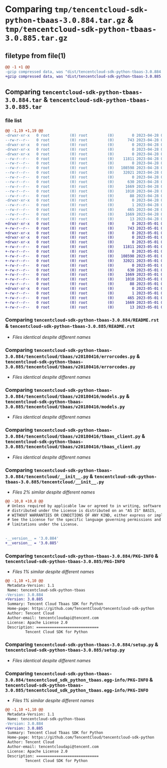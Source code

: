 # Comparing `tmp/tencentcloud-sdk-python-tbaas-3.0.884.tar.gz` & `tmp/tencentcloud-sdk-python-tbaas-3.0.885.tar.gz`

## filetype from file(1)

```diff
@@ -1 +1 @@
-gzip compressed data, was "dist/tencentcloud-sdk-python-tbaas-3.0.884.tar", last modified: Fri Apr 28 02:39:13 2023, max compression
+gzip compressed data, was "dist/tencentcloud-sdk-python-tbaas-3.0.885.tar", last modified: Mon May  1 00:50:29 2023, max compression
```

## Comparing `tencentcloud-sdk-python-tbaas-3.0.884.tar` & `tencentcloud-sdk-python-tbaas-3.0.885.tar`

### file list

```diff
@@ -1,19 +1,19 @@
-drwxr-xr-x   0 root         (0) root         (0)        0 2023-04-28 02:39:13.000000 tencentcloud-sdk-python-tbaas-3.0.884/
--rw-r--r--   0 root         (0) root         (0)      743 2023-04-28 02:39:13.000000 tencentcloud-sdk-python-tbaas-3.0.884/README.rst
-drwxr-xr-x   0 root         (0) root         (0)        0 2023-04-28 02:39:13.000000 tencentcloud-sdk-python-tbaas-3.0.884/tencentcloud/
-drwxr-xr-x   0 root         (0) root         (0)        0 2023-04-28 02:39:13.000000 tencentcloud-sdk-python-tbaas-3.0.884/tencentcloud/tbaas/
-drwxr-xr-x   0 root         (0) root         (0)        0 2023-04-28 02:39:13.000000 tencentcloud-sdk-python-tbaas-3.0.884/tencentcloud/tbaas/v20180416/
--rw-r--r--   0 root         (0) root         (0)    11811 2023-04-28 02:39:13.000000 tencentcloud-sdk-python-tbaas-3.0.884/tencentcloud/tbaas/v20180416/errorcodes.py
--rw-r--r--   0 root         (0) root         (0)        0 2023-04-28 02:39:13.000000 tencentcloud-sdk-python-tbaas-3.0.884/tencentcloud/tbaas/v20180416/__init__.py
--rw-r--r--   0 root         (0) root         (0)   108598 2023-04-28 02:39:13.000000 tencentcloud-sdk-python-tbaas-3.0.884/tencentcloud/tbaas/v20180416/models.py
--rw-r--r--   0 root         (0) root         (0)    32021 2023-04-28 02:39:13.000000 tencentcloud-sdk-python-tbaas-3.0.884/tencentcloud/tbaas/v20180416/tbaas_client.py
--rw-r--r--   0 root         (0) root         (0)        0 2023-04-28 02:39:13.000000 tencentcloud-sdk-python-tbaas-3.0.884/tencentcloud/tbaas/__init__.py
--rw-r--r--   0 root         (0) root         (0)      630 2023-04-28 02:39:13.000000 tencentcloud-sdk-python-tbaas-3.0.884/tencentcloud/__init__.py
--rw-r--r--   0 root         (0) root         (0)     1669 2023-04-28 02:39:13.000000 tencentcloud-sdk-python-tbaas-3.0.884/PKG-INFO
--rw-r--r--   0 root         (0) root         (0)     1010 2023-04-28 02:39:13.000000 tencentcloud-sdk-python-tbaas-3.0.884/setup.py
--rw-r--r--   0 root         (0) root         (0)       88 2023-04-28 02:39:13.000000 tencentcloud-sdk-python-tbaas-3.0.884/setup.cfg
-drwxr-xr-x   0 root         (0) root         (0)        0 2023-04-28 02:39:13.000000 tencentcloud-sdk-python-tbaas-3.0.884/tencentcloud_sdk_python_tbaas.egg-info/
--rw-r--r--   0 root         (0) root         (0)        1 2023-04-28 02:39:13.000000 tencentcloud-sdk-python-tbaas-3.0.884/tencentcloud_sdk_python_tbaas.egg-info/dependency_links.txt
--rw-r--r--   0 root         (0) root         (0)      465 2023-04-28 02:39:13.000000 tencentcloud-sdk-python-tbaas-3.0.884/tencentcloud_sdk_python_tbaas.egg-info/SOURCES.txt
--rw-r--r--   0 root         (0) root         (0)     1669 2023-04-28 02:39:13.000000 tencentcloud-sdk-python-tbaas-3.0.884/tencentcloud_sdk_python_tbaas.egg-info/PKG-INFO
--rw-r--r--   0 root         (0) root         (0)       13 2023-04-28 02:39:13.000000 tencentcloud-sdk-python-tbaas-3.0.884/tencentcloud_sdk_python_tbaas.egg-info/top_level.txt
+drwxr-xr-x   0 root         (0) root         (0)        0 2023-05-01 00:50:29.000000 tencentcloud-sdk-python-tbaas-3.0.885/
+-rw-r--r--   0 root         (0) root         (0)      743 2023-05-01 00:50:29.000000 tencentcloud-sdk-python-tbaas-3.0.885/README.rst
+drwxr-xr-x   0 root         (0) root         (0)        0 2023-05-01 00:50:29.000000 tencentcloud-sdk-python-tbaas-3.0.885/tencentcloud/
+drwxr-xr-x   0 root         (0) root         (0)        0 2023-05-01 00:50:29.000000 tencentcloud-sdk-python-tbaas-3.0.885/tencentcloud/tbaas/
+drwxr-xr-x   0 root         (0) root         (0)        0 2023-05-01 00:50:29.000000 tencentcloud-sdk-python-tbaas-3.0.885/tencentcloud/tbaas/v20180416/
+-rw-r--r--   0 root         (0) root         (0)    11811 2023-05-01 00:50:29.000000 tencentcloud-sdk-python-tbaas-3.0.885/tencentcloud/tbaas/v20180416/errorcodes.py
+-rw-r--r--   0 root         (0) root         (0)        0 2023-05-01 00:50:29.000000 tencentcloud-sdk-python-tbaas-3.0.885/tencentcloud/tbaas/v20180416/__init__.py
+-rw-r--r--   0 root         (0) root         (0)   108598 2023-05-01 00:50:29.000000 tencentcloud-sdk-python-tbaas-3.0.885/tencentcloud/tbaas/v20180416/models.py
+-rw-r--r--   0 root         (0) root         (0)    32021 2023-05-01 00:50:29.000000 tencentcloud-sdk-python-tbaas-3.0.885/tencentcloud/tbaas/v20180416/tbaas_client.py
+-rw-r--r--   0 root         (0) root         (0)        0 2023-05-01 00:50:29.000000 tencentcloud-sdk-python-tbaas-3.0.885/tencentcloud/tbaas/__init__.py
+-rw-r--r--   0 root         (0) root         (0)      630 2023-05-01 00:50:29.000000 tencentcloud-sdk-python-tbaas-3.0.885/tencentcloud/__init__.py
+-rw-r--r--   0 root         (0) root         (0)     1669 2023-05-01 00:50:29.000000 tencentcloud-sdk-python-tbaas-3.0.885/PKG-INFO
+-rw-r--r--   0 root         (0) root         (0)     1010 2023-05-01 00:50:29.000000 tencentcloud-sdk-python-tbaas-3.0.885/setup.py
+-rw-r--r--   0 root         (0) root         (0)       88 2023-05-01 00:50:29.000000 tencentcloud-sdk-python-tbaas-3.0.885/setup.cfg
+drwxr-xr-x   0 root         (0) root         (0)        0 2023-05-01 00:50:29.000000 tencentcloud-sdk-python-tbaas-3.0.885/tencentcloud_sdk_python_tbaas.egg-info/
+-rw-r--r--   0 root         (0) root         (0)        1 2023-05-01 00:50:29.000000 tencentcloud-sdk-python-tbaas-3.0.885/tencentcloud_sdk_python_tbaas.egg-info/dependency_links.txt
+-rw-r--r--   0 root         (0) root         (0)      465 2023-05-01 00:50:29.000000 tencentcloud-sdk-python-tbaas-3.0.885/tencentcloud_sdk_python_tbaas.egg-info/SOURCES.txt
+-rw-r--r--   0 root         (0) root         (0)     1669 2023-05-01 00:50:29.000000 tencentcloud-sdk-python-tbaas-3.0.885/tencentcloud_sdk_python_tbaas.egg-info/PKG-INFO
+-rw-r--r--   0 root         (0) root         (0)       13 2023-05-01 00:50:29.000000 tencentcloud-sdk-python-tbaas-3.0.885/tencentcloud_sdk_python_tbaas.egg-info/top_level.txt
```

### Comparing `tencentcloud-sdk-python-tbaas-3.0.884/README.rst` & `tencentcloud-sdk-python-tbaas-3.0.885/README.rst`

 * *Files identical despite different names*

### Comparing `tencentcloud-sdk-python-tbaas-3.0.884/tencentcloud/tbaas/v20180416/errorcodes.py` & `tencentcloud-sdk-python-tbaas-3.0.885/tencentcloud/tbaas/v20180416/errorcodes.py`

 * *Files identical despite different names*

### Comparing `tencentcloud-sdk-python-tbaas-3.0.884/tencentcloud/tbaas/v20180416/models.py` & `tencentcloud-sdk-python-tbaas-3.0.885/tencentcloud/tbaas/v20180416/models.py`

 * *Files identical despite different names*

### Comparing `tencentcloud-sdk-python-tbaas-3.0.884/tencentcloud/tbaas/v20180416/tbaas_client.py` & `tencentcloud-sdk-python-tbaas-3.0.885/tencentcloud/tbaas/v20180416/tbaas_client.py`

 * *Files identical despite different names*

### Comparing `tencentcloud-sdk-python-tbaas-3.0.884/tencentcloud/__init__.py` & `tencentcloud-sdk-python-tbaas-3.0.885/tencentcloud/__init__.py`

 * *Files 2% similar despite different names*

```diff
@@ -10,8 +10,8 @@
 # Unless required by applicable law or agreed to in writing, software
 # distributed under the License is distributed on an "AS IS" BASIS,
 # WITHOUT WARRANTIES OR CONDITIONS OF ANY KIND, either express or implied.
 # See the License for the specific language governing permissions and
 # limitations under the License.
 
 
-__version__ = '3.0.884'
+__version__ = '3.0.885'
```

### Comparing `tencentcloud-sdk-python-tbaas-3.0.884/PKG-INFO` & `tencentcloud-sdk-python-tbaas-3.0.885/PKG-INFO`

 * *Files 1% similar despite different names*

```diff
@@ -1,10 +1,10 @@
 Metadata-Version: 1.1
 Name: tencentcloud-sdk-python-tbaas
-Version: 3.0.884
+Version: 3.0.885
 Summary: Tencent Cloud Tbaas SDK for Python
 Home-page: https://github.com/TencentCloud/tencentcloud-sdk-python
 Author: Tencent Cloud
 Author-email: tencentcloudapi@tencent.com
 License: Apache License 2.0
 Description: ============================
         Tencent Cloud SDK for Python
```

### Comparing `tencentcloud-sdk-python-tbaas-3.0.884/setup.py` & `tencentcloud-sdk-python-tbaas-3.0.885/setup.py`

 * *Files identical despite different names*

### Comparing `tencentcloud-sdk-python-tbaas-3.0.884/tencentcloud_sdk_python_tbaas.egg-info/PKG-INFO` & `tencentcloud-sdk-python-tbaas-3.0.885/tencentcloud_sdk_python_tbaas.egg-info/PKG-INFO`

 * *Files 1% similar despite different names*

```diff
@@ -1,10 +1,10 @@
 Metadata-Version: 1.1
 Name: tencentcloud-sdk-python-tbaas
-Version: 3.0.884
+Version: 3.0.885
 Summary: Tencent Cloud Tbaas SDK for Python
 Home-page: https://github.com/TencentCloud/tencentcloud-sdk-python
 Author: Tencent Cloud
 Author-email: tencentcloudapi@tencent.com
 License: Apache License 2.0
 Description: ============================
         Tencent Cloud SDK for Python
```

